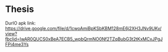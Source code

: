 # Thesis
DurIO apk link: https://drive.google.com/file/d/1cwoAmiBpKSbKBM128mE6j2XH3JNv9UKv/view?fbclid=IwAR0QUCS0xBeA7ECB5_wpbQrmNO0Nf2TZqBubG3t2tKxMCxJPgJFPi4me3Ys
